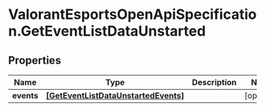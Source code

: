 # ValorantEsportsOpenApiSpecification.GetEventListDataUnstarted

## Properties
Name | Type | Description | Notes
------------ | ------------- | ------------- | -------------
**events** | [**[GetEventListDataUnstartedEvents]**](GetEventListDataUnstartedEvents.md) |  | [optional] 
